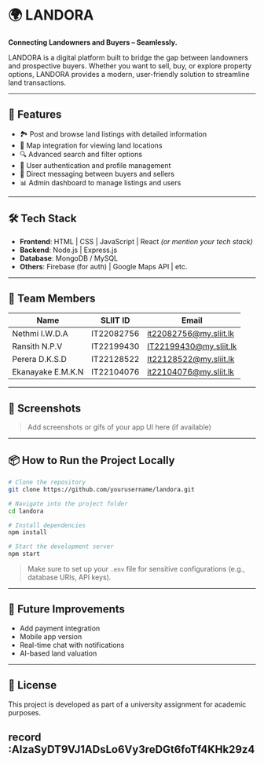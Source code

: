 # 🌍 LANDORA

**Connecting Landowners and Buyers – Seamlessly.**

LANDORA is a digital platform built to bridge the gap between landowners and prospective buyers. Whether you want to sell, buy, or explore property options, LANDORA provides a modern, user-friendly solution to streamline land transactions.

---

## 🚀 Features

- 🏞️ Post and browse land listings with detailed information
- 📍 Map integration for viewing land locations
- 🔍 Advanced search and filter options
- 👥 User authentication and profile management
- 📧 Direct messaging between buyers and sellers
- 📊 Admin dashboard to manage listings and users

---

## 🛠️ Tech Stack

- **Frontend**: HTML | CSS | JavaScript | React *(or mention your tech stack)*
- **Backend**: Node.js | Express.js
- **Database**: MongoDB / MySQL
- **Others**: Firebase (for auth) | Google Maps API | etc.

---

## 👥 Team Members

| Name                | SLIIT ID     | Email                          |
|---------------------|--------------|--------------------------------|
| Nethmi I.W.D.A      | IT22082756   | it22082756@my.sliit.lk         |
| Ransith N.P.V       | IT22199430   | IT22199430@my.sliit.lk         |
| Perera D.K.S.D      | IT22128522   | It22128522@my.sliit.lk         |
| Ekanayake E.M.K.N   | IT22104076   | it22104076@my.sliit.lk         |

---

## 📸 Screenshots

> Add screenshots or gifs of your app UI here (if available)

---

## 📦 How to Run the Project Locally

```bash
# Clone the repository
git clone https://github.com/yourusername/landora.git

# Navigate into the project folder
cd landora

# Install dependencies
npm install

# Start the development server
npm start
```

> Make sure to set up your `.env` file for sensitive configurations (e.g., database URIs, API keys).

---

## 📌 Future Improvements

- Add payment integration
- Mobile app version
- Real-time chat with notifications
- AI-based land valuation

---

## 📄 License

This project is developed as part of a university assignment for academic purposes.

## record :AIzaSyDT9VJ1ADsLo6Vy3reDGt6foTf4KHk29z4

